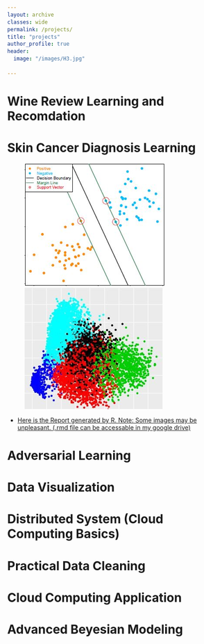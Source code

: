 ```yaml
---
layout: archive
classes: wide
permalink: /projects/
title: "projects"
author_profile: true
header:
  image: "/images/H3.jpg"	

---
```




# Wine Review Learning and Recomdation



# Skin Cancer Diagnosis Learning


<figure class="half">
    <a href="/images/SVM.JPG"><img src="/images/SVM.JPG"></a>
    <a href="/images/K_means.JPG"><img src="/images/K_means.JPG"></a>   
</figure>

- [Here is the Report generated by R. Note: Some images may be unpleasant. (.rmd file can be accessable in my google drive)](https://drive.google.com/file/d/1yZrh0ZR8NWFlz5fXWPxLllwuMYU7XOZm/view?usp=sharing)


# Adversarial Learning


# Data Visualization

# Distributed System (Cloud Computing Basics)

# Practical Data Cleaning

# Cloud Computing Application

# Advanced Beyesian Modeling

